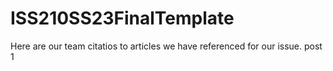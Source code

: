 # ISS210SS23FinalTemplate
Here are our team citatios to articles we have referenced for our issue. 
    post 1
